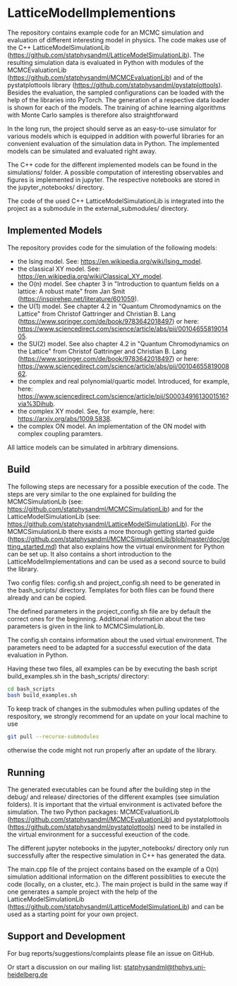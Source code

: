 LatticeModelImplementions
=================

The repository contains example code for an MCMC simulation and evaluation of different interesting model in physics. The code makes use of the C++ LatticeModelSimulationLib (https://github.com/statphysandml/LatticeModelSimulationLib). The resulting simulation data is evaluated in Python with modules of the MCMCEvaluationLib (https://github.com/statphysandml/MCMCEvaluationLib) and of the pystatplottools library  (https://github.com/statphysandml/pystatplottools). Besides the evaluation, the sampled configurations can be loaded with the help of the libraries into PyTorch. The generation of a respective data loader is shown for each of the models. The training of achine learning algorithms with Monte Carlo samples is therefore also straightforward

In the long run, the project should serve as an easy-to-use simulator for various models which is equipped in addition with powerful libraries for an convenient evaluation of the simulation data in Python. The implemented models can be simulated and evaluated right away.

The C++ code for the different implemented models can be found in the simulations/ folder. A possible computation of interesting observables and figures is implemented in jupyter. The respective notebooks are stored in the jupyter_notebooks/ directory.

The code of the used C++ LatticeModelSimulationLib is integrated into the project as a submodule in the external_submodules/ directory.

Implemented Models
------------------

The repository provides code for the simulation of the following models:

- the Ising model. See: https://en.wikipedia.org/wiki/Ising_model.
- the classical XY model. See: https://en.wikipedia.org/wiki/Classical_XY_model.
- the O(n) model. See chapter 3 in "Introduction to quantum fields on a lattice: A robust mate" from Jan Smit (https://inspirehep.net/literature/601059).
- the U(1) model. See chapter 4.2 in "Quantum Chromodynamics on the Lattice" from Christof Gattringer and Christian B. Lang (https://www.springer.com/de/book/9783642018497) or here: https://www.sciencedirect.com/science/article/abs/pii/0010465581901405.
- the SU(2) model. See also chapter 4.2 in "Quantum Chromodynamics on the Lattice" from Christof Gattringer and Christian B. Lang (https://www.springer.com/de/book/9783642018497) or here: https://www.sciencedirect.com/science/article/abs/pii/0010465581900862.
- the complex and real polynomial/quartic model. Introduced, for example, here: https://www.sciencedirect.com/science/article/pii/S0003491613001516?via%3Dihub.
- the complex XY model. See, for example, here: https://arxiv.org/abs/1009.5838.
- the complex ON model. An implementation of the ON model with complex coupling paramters.

All lattice models can be simulated in arbitrary dimensions.

Build
-----

The following steps are necessary for a possible execution of the code. The steps are very similar to the one explained for building the MCMCSimulationLib (see: https://github.com/statphysandml/MCMCSimulationLib) and for the LatticeModelSimulationLib (see: https://github.com/statphysandml/LatticeModelSimulationLib). For the MCMCSimulationLib there exists a more thorough getting started guide (https://github.com/statphysandml/MCMCSimulationLib/blob/master/doc/getting_started.md) that also explains how the virtual environment for Python can be set up. It also contains a short introduction to the LatticeModelImplementations and can be used as a second source to build the library.

Two config files: config.sh and project_config.sh need to be generated in the bash_scripts/ directory. Templates for both files can be found there already and can be copied.

The defined parameters in the project_config.sh file are by default the correct ones for the beginning. Additional information about the two parameters is given in the link to MCMCSimulationLib.

The config.sh contains information about the used virtual environment. The parameters need to be adapted for a successful execution of the data evaluation in Python.

Having these two files, all examples can be by executing the bash script build_examples.sh in the bash_scripts/ directory:

```bash
cd bash_scripts
bash build_examples.sh
```

To keep track of changes in the submodules when pulling updates of the respository, we strongly recommend for an update on your local machine to use

```bash
git pull --recurse-submodules
```

otherwise the code might not run properly after an update of the library.

Running
-------

The generated executables can be found after the building step in the debug/ and release/ directories of the different examples (see simulation folders). It is important that the virtual environment is activated before the simulation. The two Python packages: MCMCEvaluationLib (https://github.com/statphysandml/MCMCEvaluationLib) and pystatplottools (https://github.com/statphysandml/pystatplottools) need to be installed in the virtual environment for a successful exeuction of the code.

The different jupyter notebooks in the jupyter_notebooks/ directory only run successfully after the respective simulation in C++ has generated the data.

The main.cpp file of the project contains based on the example of a O(n) simulation additional information on the different possiblities to execute the code (locally, on a cluster, etc.). The main project is build in the same way if one generates a sample project with the help of the LatticeModelSimulationLib (https://github.com/statphysandml/LatticeModelSimulationLib) and can be used as a starting point for your own project.

Support and Development
----------------------

For bug reports/suggestions/complaints please file an issue on GitHub.

Or start a discussion on our mailing list: statphysandml@thphys.uni-heidelberg.de
